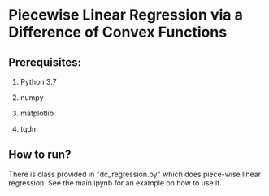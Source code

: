# Piecewise Linear Regression via a Difference of Convex Functions

## Prerequisites:
1. Python 3.7

2. numpy

3. matplotlib

3. tqdm


## How to run?

There is class provided in "dc_regression.py" which does piece-wise linear regression. See the main.ipynb for an example on how to use it.


